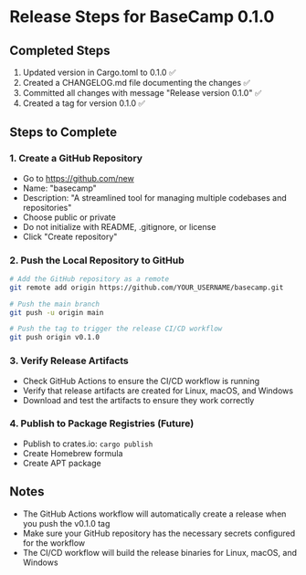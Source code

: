 # Release Steps for BaseCamp 0.1.0

## Completed Steps

1. Updated version in Cargo.toml to 0.1.0 ✅
2. Created a CHANGELOG.md file documenting the changes ✅
3. Committed all changes with message "Release version 0.1.0" ✅
4. Created a tag for version 0.1.0 ✅

## Steps to Complete

### 1. Create a GitHub Repository

- Go to https://github.com/new
- Name: "basecamp"
- Description: "A streamlined tool for managing multiple codebases and repositories"
- Choose public or private
- Do not initialize with README, .gitignore, or license
- Click "Create repository"

### 2. Push the Local Repository to GitHub

```bash
# Add the GitHub repository as a remote
git remote add origin https://github.com/YOUR_USERNAME/basecamp.git

# Push the main branch
git push -u origin main

# Push the tag to trigger the release CI/CD workflow
git push origin v0.1.0
```

### 3. Verify Release Artifacts

- Check GitHub Actions to ensure the CI/CD workflow is running
- Verify that release artifacts are created for Linux, macOS, and Windows
- Download and test the artifacts to ensure they work correctly

### 4. Publish to Package Registries (Future)

- Publish to crates.io: `cargo publish`
- Create Homebrew formula
- Create APT package

## Notes

- The GitHub Actions workflow will automatically create a release when you push the v0.1.0 tag
- Make sure your GitHub repository has the necessary secrets configured for the workflow
- The CI/CD workflow will build the release binaries for Linux, macOS, and Windows

